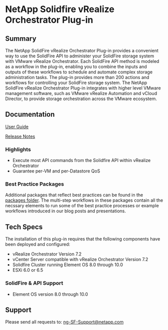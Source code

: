 # NetApp Solidfire vRealize Orchestrator Plug-in

## Summary

The NetApp SolidFire vRealize Orchestrator Plug-in provides a convenient way to use the SolidFire API to administer your SolidFire storage system with VMware vRealize Orchestrator. Each SolidFire API method is modeled as a workflow in the plug-in, enabling you to combine the inputs and outputs of these  workflows to schedule and automate complex storage administration tasks. The plug-in provides more than 200 actions and workflows for controlling your SolidFire storage system. The NetApp SolidFire vRealize Orchestrator Plug-in integrates with higher level VMware management software, such as VMware vRealize Automation and vCloud Director, to provide storage orchestration across the VMware ecosystem.

## Documentation

[User Guide](vRO%20Plugin%201.5%20User%20Guide.pdf)

[Release Notes](vRO%20Plugin%201.5%20Release%20Notes.pdf)

### Highlights

- Execute most API commands from the Solidfire API within vRealize Orchestrator
- Guarantee per-VM and per-Datastore QoS

### Best Practice Packages

Additional packages that reflect best practices can be found in the [packages folder](packages/). The multi-step workflows in these packages contain all the necssary elements to run some of the best practice processes or example workflows introduced in our blog posts and presentations.

## Tech Specs

The installation of this plug-in requires that the following components have been deployed and configured:
- vRealize Orchestrator Version 7.2
- vCenter Server compatible with vRealize Orchestrator Version 7.2
- Solidfire Cluster running Element OS 8.0 through 10.0
- ESXi 6.0 or 6.5

### SolidFire & API Support
- Element OS version 8.0 through 10.0

## Support

Please send all requests to: ng-SF-Support@netapp.com
